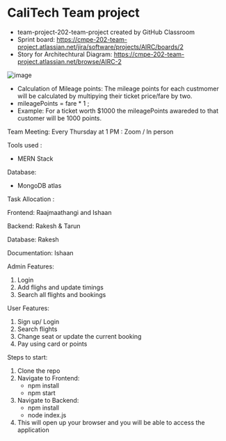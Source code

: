 # CaliTech Team project
- team-project-202-team-project created by GitHub Classroom
- Sprint board: https://cmpe-202-team-project.atlassian.net/jira/software/projects/AIRC/boards/2
- Story for Architechtural Diagram: https://cmpe-202-team-project.atlassian.net/browse/AIRC-2

![image](https://user-images.githubusercontent.com/70946588/137821414-61e3c34e-e065-4524-8d81-690a280773c3.png)

- Calculation of Mileage points: The mileage points for each custmomer will be calculated by multipying their ticket price/fare by two.
- mileagePoints = fare * 1 ; 
- Example: For a ticket worth $1000 the mileagePoints awareded to that customer will be 1000 points.


Team Meeting:
Every Thursday at 1 PM : Zoom / In person 

Tools used :
- MERN Stack

Database:
- MongoDB atlas 

Task Allocation :

Frontend: Raajmaathangi and Ishaan

Backend: Rakesh & Tarun

Database: Rakesh 

Documentation: Ishaan


Admin Features:
1) Login
2) Add flighs and update timings 
3) Search all flights and bookings

User Features:
1) Sign up/ Login 
2) Search flights 
3) Change seat or update the current booking 
4) Pay using card or points 

Steps to start:

1) Clone the repo
2) Navigate to Frontend:
    - npm install
    - npm start
3) Navigate to Backend:
    - npm install
    - node index.js
4) This will open up your browser and you will be able to access the application  
